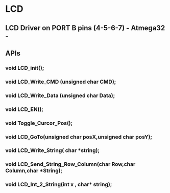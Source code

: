 # LCD

## LCD Driver on PORT B pins (4-5-6-7) - Atmega32 -

## APIs
### void LCD_init();
### void LCD_Write_CMD (unsigned char CMD);
### void LCD_Write_Data (unsigned char Data);
### void LCD_EN();
### void Toggle_Curcor_Pos();
### void LCD_GoTo(unsigned char posX,unsigned char posY);
### void LCD_Write_String( char *string);
### void LCD_Send_String_Row_Column(char Row,char Column,char *String);
### void LCD_Int_2_String(int x , char* string);
